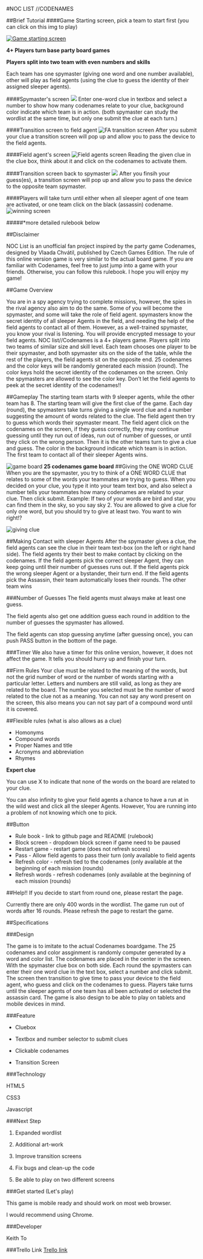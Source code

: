 #NOC LIST //CODENAMES

##Brief Tutorial 
####Game Starting screen, pick a team to start first (you can click on this img to play)

[![Game starting screen](https://i.imgur.com/m7wNi1U.png)](http://keithtkto.github.io/wdi_project1_game_noc_list/)


**4+ Players turn base party board games****Players split into two team with even numbers and skills**Each team has one spymaster (giving one word and one number available), other will play as field agents (using the clue to guess the identity of their assigned sleeper agents).


####Spymaster's screen
![](https://i.imgur.com/RkuokCw.png)
Enter one-word clue in textbox and select a number to show how many codenames relate to your clue, background color indicate which team is in action. (both spymaster can study the wordlist at the same time, but only one submit the clue at each turn.)

####Transition screen to field agent
![FA transition screen](https://i.imgur.com/4cAuEwd.png)
After you submit your clue a transition screen will pop up and allow you to pass the device to the field agents.

####Field agent's screen
![Field agents screen](https://i.imgur.com/a4wghLN.png)
Reading the given clue in the clue box, think about it and click on the codenames to activate them.

####Transition screen back to spymaster
![](https://i.imgur.com/DG4UBA2.png)
After you finsih your guess(es), a transition screen will pop up and allow you to pass the device to the opposite team spymaster. 

####Players will take turn until either when all sleeper agent of one team are activated, or one team click on the black (assassin) codename.
![winning screen](https://i.imgur.com/H4q8lt6.png)


#####*more detailed rulebook below



##Disclaimer

NOC List is an unofficial fan project inspired by the party game Codenames, designed by Vlaada Chvátil, published by Czech Games Edition. The rule of this online version game is very similar to the actual board game. If you are familiar with Codenames, feel free to just jump into a game with your friends. Otherwise, you can follow this rulebook. I hope you will enjoy my game!

##Game Overview

You are in a spy agency trying to complete missions, however, the spies in the rival agency also aim to do the same.  Some of you will become the spymaster, and some will take the role of field agent. spymasters know the secret identity of all sleeper Agents in the field, and needing the help of the field agents to contact all of them. However, as a well-trained spymaster, you know your rival is listening. You will provide encrypted message to your field agents.
NOC list//Codenames is a 4+ players game. Players split into two teams of similar size and skill level. Each team chooses one player to be their spymaster, and both spymaster sits on the side of the table, while the rest of the players, the field agents sit on the opposite end.  25 codenames and the color keys will be randomly generated each mission (round). The color keys hold the secret identity of the codenames on the screen. Only the spymasters are allowed to see the color key. Don’t let the field agents to peek at the secret identity of the codenames!! 

##Gameplay
The starting team starts with 9 sleeper agents, while the other team has 8. The starting team will give the first clue of the game. Each day (round), the spymasters take turns giving a single word clue and a number suggesting the amount of words related to the clue. The field agent then try to guess which words their spymaster meant. The field agent click on the codenames on the screen, if they guess correctly, they may continue guessing until they run out of ideas, run out of number of guesses, or until they click on the wrong person. Then it is the other teams turn to give a clue and guess. The color in the background indicate which team is in action. The first team to contact all of their sleeper Agents wins.

![game board](https://i.imgur.com/xYBRDDq.png)
**25 codenames game board**
##Giving the ONE WORD CLUE
When you are the spymaster, you try to think of a ONE WORD CLUE that relates to some of the words your teammates are trying to guess. When you decided on your clue, you type it into your team text box, and also select a number tells your teammates how many codenames are related to your clue. Then click submit.
Example: If two of your words are bird and star, you can find them in the sky, so you say sky 2.
You are allowed to give a clue for only one word, but you should try to give at least two. You want to win right!?

![giving clue](https://i.imgur.com/vErh5P7.png)

##Making Contact with sleeper Agents
After the spymaster gives a clue, the field agents can see the clue in their team text-box (on the left or right hand side). The field agents try their best to make contact by clicking on the codenames.
	If the field agents pick the correct sleeper Agent, they can keep going until their number of guesses runs out.
	If the field agents pick the wrong sleeper Agent or a bystander, their turn end.
	If the field agents pick the Assassin, their team automatically loses their rounds. The other team wins

###Number of Guesses
The field agents must always make at least one guess. 

The field agents also get one addition guess each round in addition to the number of guesses the spymaster has allowed.

The field agents can stop guessing anytime (after guessing once), you can push PASS button in the bottom of the page.

###Timer
We also have a timer for this online version, however, it does not affect the game. It tells you should hurry up and finish your turn.

##Firm Rules
Your clue must be related to the meaning of the words, but not the grid number of word or the number of words starting with a particular letter.
Letters and numbers are still valid, as long as they are related to the board.
The number you selected must be the number of word related to the clue not as a meaning.
You can not say any word present on the screen, this also means you can not say part of a compound word until it is covered.

##Flexible rules (what is also allows as a clue)

* Homonyms
* Compound words
* Proper Names and title
* Acronyms and abbreviation
* Rhymes

**Expert clue**

You can use X to indicate that none of the words on the board are related to your clue.

You can also infinity to give your field agents a chance to have a run at in the wild west and click all the sleeper Agents. However, You are running into a problem of not knowing which one to pick.

##Button

* Rule book - link to github page and README (rulebook)
* Block screen - dropdown block screen if game need to be paused
* Restart game - restart game (does not refresh scores) 
* Pass - Allow field agents to pass their turn (only available to field agents 
* Refresh color - refresh tied to the codenames (only available at the beginning of each mission (rounds)
* Refresh words - refresh codenames (only available at the beginning of each mission (rounds)


##Help!!
If you decide to start from round one, please restart the page.

Currently there are only 400 words in the wordlist. The game run out of words after 16 rounds. Please refresh the page to restart the game. 


##Specifications

###Design

The game is to imitate to the actual Codenames boardgame. The 25 codenames and color assginment is randomly computer generated by a word and color list. The codenames are placed in the center in the screen. With the spymaster clue box on both side. Each round the spymasters can enter their one word clue in the text box, select a number and click submit. The screen then transition to give time to pass your device to the field agent, who guess and click on the codenames to guess. Players take turns until the sleeper agents of one team has all been activated or selected the assassin card. The game is also design to be able to play on tablets and mobile devices in mind.

###Feature

* Cluebox

* Textbox and number selector to submit clues

* Clickable codenames

* Transition Screen


###Technology

HTML5

CSS3

Javascript



###Next Step

1. Expanded wordlist
 
2. Additional art-work

3. Improve transition screens

4. Fix bugs and clean-up the code

5. Be able to play on two different screens


###Get started (Let's play)

This game is mobile ready and should work on most web browser.

I would recommend using Chrome.



###Developer

Keith To

###Trello Link
[Trello link](https://trello.com/b/3GuRgkxX/wdi-project-1-game-web-app-noc-list)













